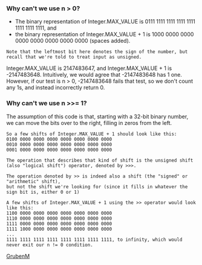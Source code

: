 ### Why can't we use n > 0?

- The binary representation of Integer.MAX_VALUE is 0111 1111 1111 1111 1111 1111 1111 1111, and 
- the binary representation of Integer.MAX_VALUE + 1 is 1000 0000 0000 0000 0000 0000 0000 0000 (spaces added).
```
Note that the leftmost bit here denotes the sign of the number, but recall that we're told to treat input as unsigned.
```

Integer.MAX_VALUE is 2147483647, and Integer.MAX_VALUE + 1 is -2147483648.
Intuitively, we would agree that -2147483648 has 1 one.
However, if our test is n > 0, -2147483648 fails that test, so we don't count any 1s, and instead incorrectly return 0.


### Why can't we use n >>= 1?
The assumption of this code is that, starting with a 32-bit binary number, 
we can move the bits over to the right, filling in zeros from the left.
```
So a few shifts of Integer.MAX_VALUE + 1 should look like this:
0100 0000 0000 0000 0000 0000 0000 0000
0010 0000 0000 0000 0000 0000 0000 0000
0001 0000 0000 0000 0000 0000 0000 0000

The operation that describes that kind of shift is the unsigned shift (also "logical shift") operator, denoted by >>>.

The operation denoted by >> is indeed also a shift (the "signed" or "arithmetic" shift), 
but not the shift we're looking for (since it fills in whatever the sign bit is, either 0 or 1)

A few shifts of Integer.MAX_VALUE + 1 using the >> operator would look like this:
1100 0000 0000 0000 0000 0000 0000 0000
1110 0000 0000 0000 0000 0000 0000 0000
1111 0000 0000 0000 0000 0000 0000 0000
1111 1000 0000 0000 0000 0000 0000 0000
...
1111 1111 1111 1111 1111 1111 1111 1111, to infinity, which would never exit our n != 0 condition.
```

[GrubenM](https://leetcode.com/GrubenM/)
